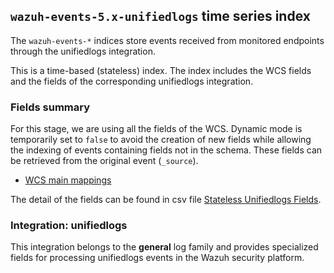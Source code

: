 ## `wazuh-events-5.x-unifiedlogs` time series index

The `wazuh-events-*` indices store events received from monitored endpoints through the unifiedlogs integration.

This is a time-based (stateless) index. The index includes the WCS fields and the fields of the corresponding unifiedlogs integration.

### Fields summary

For this stage, we are using all the fields of the WCS. Dynamic mode is temporarily set to `false` to avoid the creation of new fields while allowing the indexing of events containing fields not in the schema. These fields can be retrieved from the original event (`_source`).

- [WCS main mappings](../../stateless/docs/fields.csv)

The detail of the fields can be found in csv file [Stateless Unifiedlogs Fields](fields.csv).

### Integration: unifiedlogs

This integration belongs to the **general** log family and provides specialized fields for processing unifiedlogs events in the Wazuh security platform.
